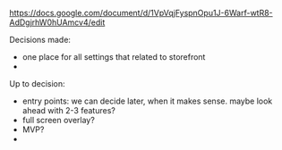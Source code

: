 https://docs.google.com/document/d/1VpVqjFyspnOpu1J-6Warf-wtR8-AdDgjrhW0hUAmcv4/edit

Decisions made:
- one place for all settings that related to storefront
- 

Up to decision:
- entry points: we can decide later, when it makes sense. maybe look ahead with 2-3 features?
- full screen overlay?
- MVP?
- 